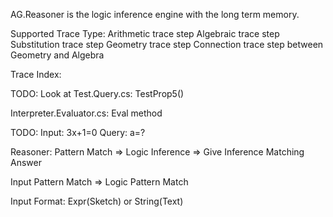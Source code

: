 ﻿AG.Reasoner is the logic inference engine with the long term memory.

Supported Trace Type:
Arithmetic trace step
Algebraic trace step 
Substitution trace step
Geometry trace step
Connection trace step between Geometry and Algebra 

Trace Index:

TODO:
Look at Test.Query.cs: TestProp5()

Interpreter.Evaluator.cs: Eval method

TODO:
Input: 3x+1=0
Query: a=?

Reasoner:
Pattern Match => Logic Inference => Give Inference Matching Answer

Input Pattern Match => Logic Pattern Match

Input Format: Expr(Sketch) or String(Text)
